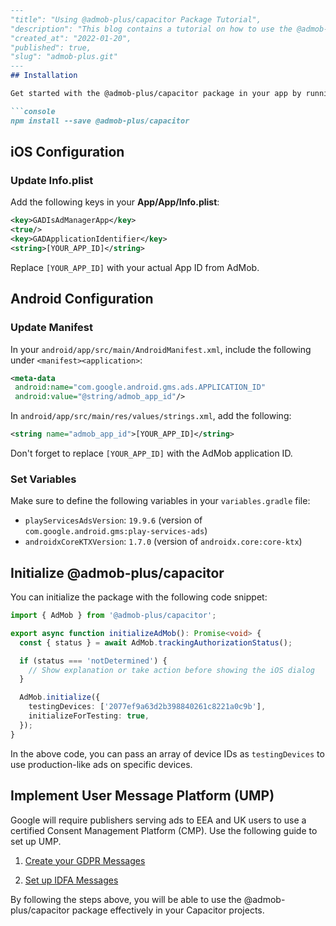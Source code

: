 ```markdown
---
"title": "Using @admob-plus/capacitor Package Tutorial",
"description": "This blog contains a tutorial on how to use the @admob-plus/capacitor package in your Capacitor projects. It covers installation, configuration, and examples of initializing AdMob and using User Message Platform (UMP)",
"created_at": "2022-01-20",
"published": true,
"slug": "admob-plus.git"
---
## Installation

Get started with the @admob-plus/capacitor package in your app by running the following command:

```console
npm install --save @admob-plus/capacitor
```

## iOS Configuration

### Update **Info.plist**

Add the following keys in your **App/App/Info.plist**:

```xml
<key>GADIsAdManagerApp</key>
<true/>
<key>GADApplicationIdentifier</key>
<string>[YOUR_APP_ID]</string>
```

Replace `[YOUR_APP_ID]` with your actual App ID from AdMob.

## Android Configuration

### Update Manifest

In your `android/app/src/main/AndroidManifest.xml`, include the following under `<manifest><application>`:

```xml
<meta-data
 android:name="com.google.android.gms.ads.APPLICATION_ID"
 android:value="@string/admob_app_id"/>
```

In `android/app/src/main/res/values/strings.xml`, add the following:

```xml
<string name="admob_app_id">[YOUR_APP_ID]</string>
```

Don't forget to replace `[YOUR_APP_ID]` with the AdMob application ID.

### Set Variables

Make sure to define the following variables in your `variables.gradle` file:

- `playServicesAdsVersion`: `19.9.6` (version of `com.google.android.gms:play-services-ads`)
- `androidxCoreKTXVersion`: `1.7.0` (version of `androidx.core:core-ktx`)

## Initialize @admob-plus/capacitor

You can initialize the package with the following code snippet:

```typescript
import { AdMob } from '@admob-plus/capacitor';

export async function initializeAdMob(): Promise<void> {
  const { status } = await AdMob.trackingAuthorizationStatus();

  if (status === 'notDetermined') {
    // Show explanation or take action before showing the iOS dialog
  }

  AdMob.initialize({
    testingDevices: ['2077ef9a63d2b398840261c8221a0c9b'],
    initializeForTesting: true,
  });
}
```

In the above code, you can pass an array of device IDs as `testingDevices` to use production-like ads on specific devices.

## Implement User Message Platform (UMP)

Google will require publishers serving ads to EEA and UK users to use a certified Consent Management Platform (CMP). Use the following guide to set up UMP.

1. [Create your GDPR Messages](https://support.google.com/admob/answer/10113207?hl=en&ref_topic=10105230&sjid=6731900490614517032-AP)

2. [Set up IDFA Messages](https://support.google.com/admob/answer/10115027?hl=en)

By following the steps above, you will be able to use the @admob-plus/capacitor package effectively in your Capacitor projects.
```